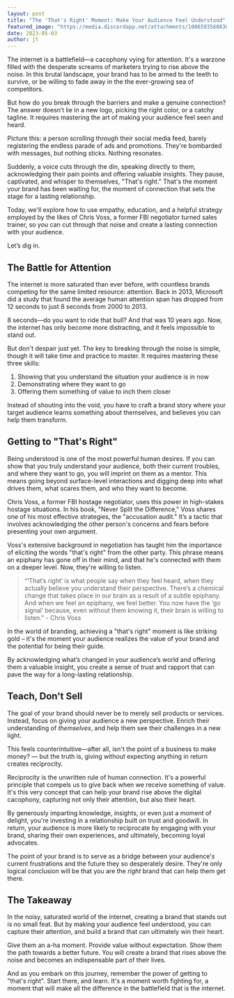 ```yaml
---
layout: post
title: "The 'That's Right' Moment: Make Your Audience Feel Understood"
featured_image: "https://media.discordapp.net/attachments/1006593560830816419/1103322382904606771/jtgrauke_Art_by_Hiroshi_Nagai_bridge_57d4fb8d-5688-46c8-9f01-f538f35c4a5e.png"
date: 2023-05-03
author: jt
---
```


The internet is a battlefield—a cacophony vying for attention. It's a warzone filled with the desperate screams of marketers trying to rise above the noise. In this brutal landscape, your brand has to be armed to the teeth to survive, or be willing to fade away in the the ever-growing sea of competitors. 

But how do you break through the barriers and make a genuine connection? The answer doesn’t lie in a new logo, picking the right color, or a catchy tagline. It requires mastering the art of making your audience feel seen and heard.

Picture this: a person scrolling through their social media feed, barely registering the endless parade of ads and promotions. They're bombarded with messages, but nothing sticks. Nothing resonates. 

Suddenly, a voice cuts through the din, speaking directly to them, acknowledging their pain points and offering valuable insights. They pause, captivated, and whisper to themselves, "That's right." That's the moment your brand has been waiting for, the moment of connection that sets the stage for a lasting relationship.

Today, we'll explore how to use empathy, education, and a helpful strategy employed by the likes of Chris Voss, a former FBI negotiator turned sales trainer, so you can cut through that noise and create a lasting connection with your audience.

Let’s dig in.

## The Battle for Attention

The internet is more saturated than ever before, with countless brands competing for the same limited resource: attention. Back in 2013, Microsoft did a study that found the average human attention span has dropped from 12 seconds to just 8 seconds from 2000 to 2013. 

8 seconds—do you want to ride that bull? And that was 10 years ago.  Now, the internet has only become more distracting, and it feels impossible to stand out.

But don't despair just yet. The key to breaking through the noise is simple, though it will take time and practice to master. It requires mastering these three skills: 

1. Showing that you understand the situation your audience is in now
2. Demonstrating where they want to go
3. Offering them something of value to inch them closer

Instead of shouting into the void, you have to craft a brand story where your target audience learns something about themselves, and believes you can help them transform.

## Getting to "That's Right"

Being understood is one of the most powerful human desires. If you can show that you truly understand your audience, both their current troubles, and where they want to go, you will imprint on them as a mentor. This means going beyond surface-level interactions and digging deep into what drives them, what scares them, and who they want to become.

Chris Voss, a former FBI hostage negotiator, uses this power in high-stakes hostage situations. In his book, "Never Split the Difference," Voss shares one of his most effective strategies, the "accusation audit." It’s a tactic that involves acknowledging the other person's concerns and fears before presenting your own argument. 

Voss's extensive background in negotiation has taught him the importance of eliciting the words "that's right" from the other party. This phrase means an epiphany has gone off in their mind, and that he's connected with them on a deeper level. Now, they're willing to listen. 

> “‘That’s right’ is what people say when they feel heard, when they actually believe you understand their perspective. There’s a chemical change that takes place in our brain as a result of a subtle epiphany. And when we feel an epiphany, we feel better. You now have the ‘go signal’ because, even without them knowing it, their brain is willing to listen.” - Chris Voss

In the world of branding, achieving a "that's right" moment is like striking gold – it's the moment your audience realizes the value of your brand and the potential for being their guide.

By acknowledging what’s changed in your audience’s world and offering them a valuable insight, you create a sense of trust and rapport that can pave the way for a long-lasting relationship.

## Teach, Don't Sell

The goal of your brand should never be to merely sell products or services. Instead, focus on giving your audience a new perspective. Enrich their understanding of *themselves*, and help them see their challenges in a new light. 

This feels counterintuitive—after all, isn't the point of a business to make money? — but the truth is, giving without expecting anything in return creates reciprocity.

Reciprocity is the unwritten rule of human connection. It's a powerful principle that compels us to give back when we receive something of value. It's this very concept that can help your brand rise above the digital cacophony, capturing not only their attention, but also their heart.

By generously imparting knowledge, insights, or even just a moment of delight, you're investing in a relationship built on trust and goodwill. In return, your audience is more likely to reciprocate by engaging with your brand, sharing their own experiences, and ultimately, becoming loyal advocates.

The point of your brand is to serve as a bridge between your audience's current frustrations and the future they so desperately desire. They're only logical conclusion will be that you are the *right* brand that can help them get there.

## The Takeaway

In the noisy, saturated world of the internet, creating a brand that stands out is no small feat. But by making your audience feel understood, you can capture their attention, and build a brand that can ultimately win their heart.

Give them an a-ha moment. Provide value without expectation. Show them the path towards a better future. You will create a brand that rises above the noise and becomes an indispensable part of their lives.

And as you embark on this journey, remember the power of getting to "that's right". Start there, and learn. It's a moment worth fighting for, a moment that will make all the difference in the battlefield that is the internet.